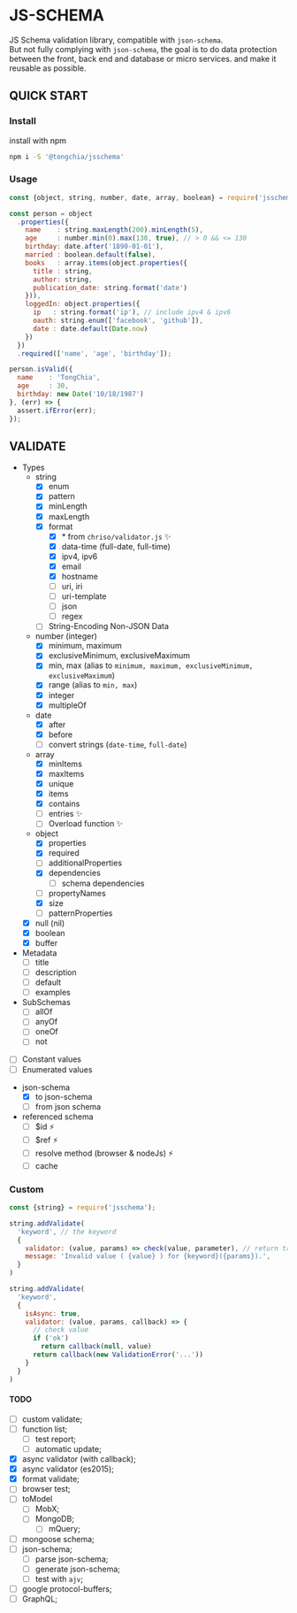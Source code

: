 JS-SCHEMA
=========
JS Schema validation library, compatible with `json-schema`.  
But not fully complying with `json-schema`, the goal is to do data protection between the front, back end and database or micro services. 
and make it reusable as possible.  


QUICK START
-----------

### Install
install with npm
```bash
npm i -S '@tongchia/jsschema'
```

### Usage
```js
const {object, string, number, date, array, boolean} = require('jsschema');

const person = object
  .properties({
    name    : string.maxLength(200).minLength(5),
    age     : number.min(0).max(130, true), // > 0 && <= 130
    birthday: date.after('1890-01-01'),
    married : boolean.default(false),
    books   : array.items(object.properties({
      title : string,
      author: string,
      publication_date: string.format('date')
    })),
    loggedIn: object.properties({
      ip   : string.format('ip'), // include ipv4 & ipv6
      oauth: string.enum(['facebook', 'github']),
      date : date.default(Date.now)
    })
  })
  .required(['name', 'age', 'birthday']);

person.isValid({
  name    : 'TongChia',
  age     : 30,
  birthday: new Date('10/18/1987')
}, (err) => {
  assert.ifError(err);
});
```

VALIDATE
---

- Types
  - string
    - [x] enum
    - [x] pattern
    - [x] minLength
    - [x] maxLength
    - [x] format
      - [x] \* from `chriso/validator.js` ✨
      - [x] data-time (full-date, full-time)
      - [x] ipv4, ipv6
      - [x] email
      - [x] hostname
      - [ ] uri, iri 
      - [ ] uri-template
      - [ ] json
      - [ ] regex
    - [ ] String-Encoding Non-JSON Data
  - number (integer)
    - [x] minimum, maximum
    - [x] exclusiveMinimum, exclusiveMaximum
    - [x] min, max (alias to `minimum, maximum, exclusiveMinimum, exclusiveMaximum`)
    - [x] range (alias to `min, max`)
    - [x] integer
    - [x] multipleOf
  - date
    - [x] after
    - [x] before
    - [ ] convert strings (`date-time`, `full-date`)
  - array
    - [x] minItems
    - [x] maxItems
    - [x] unique
    - [x] items
    - [x] contains
    - [ ] entries ✨
    - [ ] Overload function ✨
  - object
    - [x] properties
    - [x] required
    - [ ] additionalProperties
    - [x] dependencies
      - [ ] schema dependencies
    - [ ] propertyNames
    - [x] size
    - [ ] patternProperties
  - [x] null (nil)
  - [x] boolean
  - [x] buffer
- Metadata
  - [ ] title
  - [ ] description
  - [ ] default
  - [ ] examples
- SubSchemas
  - [ ] allOf
  - [ ] anyOf
  - [ ] oneOf
  - [ ] not
- [ ] Constant values
- [ ] Enumerated values
- json-schema
  - [x] to json-schema
  - [ ] from json schema
- referenced schema
  - [ ] $id ⚡️
  - [ ] $ref ⚡️
  - [ ] resolve method (browser & nodeJs) ⚡️
  - [ ] cache

### Custom
```javascript
const {string} = require('jsschema');

string.addValidate(
  'keyword', // the keyword
  {
    validator: (value, params) => check(value, parameter), // return true/false;
    message: 'Invalid value ( {value} ) for {keyword}({params}).',
  }
)

string.addValidate(
  'keyword',
  {
    isAsync: true,
    validator: (value, params, callback) => {
      // check value
      if ('ok')
        return callback(null, value)
      return callback(new ValidationError('...'))
    }
  }
)
```

#### TODO
- [ ] custom validate;
- [ ] function list;
  - [ ] test report;
  - [ ] automatic update;
- [x] async validator (with callback);
- [x] async validator (es2015);
- [x] format validate;
- [ ] browser test;
- [ ] toModel
  - [ ] MobX;
  - [ ] MongoDB;
    - [ ] mQuery;
- [ ] mongoose schema;
- [ ] json-schema;
  - [ ] parse json-schema;
  - [ ] generate json-schema;
  - [ ] test with `ajv`;
- [ ] google protocol-buffers;
- [ ] GraphQL;
